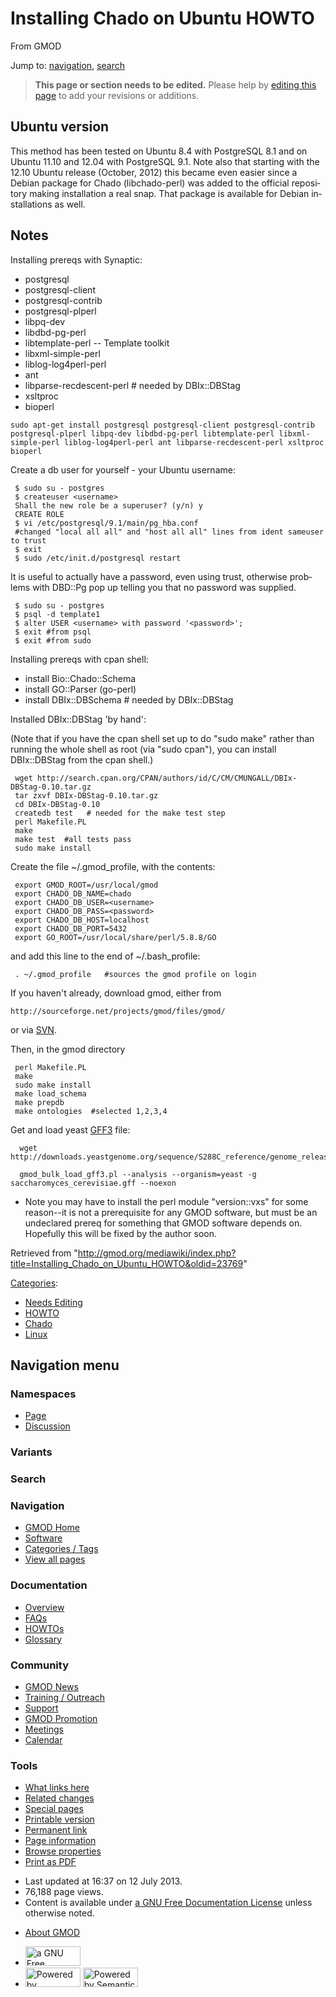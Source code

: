 <div id="mw-page-base" class="noprint">

</div>

<div id="mw-head-base" class="noprint">

</div>

<div id="content" class="mw-body" role="main">

<span id="top"></span>

<div id="mw-js-message" style="display:none;">

</div>



# <span dir="auto">Installing Chado on Ubuntu HOWTO</span>

<div id="bodyContent">

<div id="siteSub">

From GMOD

</div>

<div id="contentSub">

</div>

<div id="jump-to-nav" class="mw-jump">

Jump to: [navigation](#mw-navigation), [search](#p-search)

</div>

<div id="mw-content-text" class="mw-content-ltr" lang="en" dir="ltr">

> **This page or section needs to be edited.**
> <span class="small">Please help by <span class="plainlinks"><a
> href="http://gmod.org/mediawiki/index.php?title=Installing_Chado_on_Ubuntu_HOWTO&amp;action=edit"
> class="external text" rel="nofollow">editing this page</a></span> to
> add your revisions or additions.</span>

## <span id="Ubuntu_version" class="mw-headline">Ubuntu version</span>

This method has been tested on Ubuntu 8.4 with PostgreSQL 8.1 and on
Ubuntu 11.10 and 12.04 with PostgreSQL 9.1. Note also that starting with
the 12.10 Ubuntu release (October, 2012) this became even easier since a
Debian package for Chado (libchado-perl) was added to the official
repository making installation a real snap. That package is available
for Debian installations as well.

## <span id="Notes" class="mw-headline">Notes</span>

Installing prereqs with Synaptic:

- postgresql
- postgresql-client
- postgresql-contrib
- postgresql-plperl
- libpq-dev
- libdbd-pg-perl
- libtemplate-perl -- Template toolkit
- libxml-simple-perl
- liblog-log4perl-perl
- ant
- libparse-recdescent-perl \# needed by DBIx::DBStag
- xsltproc
- bioperl

<!-- -->

    sudo apt-get install postgresql postgresql-client postgresql-contrib postgresql-plperl libpq-dev libdbd-pg-perl libtemplate-perl libxml-simple-perl liblog-log4perl-perl ant libparse-recdescent-perl xsltproc bioperl

Create a db user for yourself - your Ubuntu username:

     $ sudo su - postgres
     $ createuser <username>
     Shall the new role be a superuser? (y/n) y
     CREATE ROLE
     $ vi /etc/postgresql/9.1/main/pg_hba.conf
     #changed "local all all" and "host all all" lines from ident sameuser to trust
     $ exit
     $ sudo /etc/init.d/postgresql restart

It is useful to actually have a password, even using trust, otherwise
problems with DBD::Pg pop up telling you that no password was supplied.

     $ sudo su - postgres
     $ psql -d template1
     $ alter USER <username> with password '<password>';
     $ exit #from psql
     $ exit #from sudo

Installing prereqs with cpan shell:

- install Bio::Chado::Schema
- install GO::Parser (go-perl)
- install DBIx::DBSchema \# needed by DBIx::DBStag

  

Installed DBIx::DBStag 'by hand':

(Note that if you have the cpan shell set up to do "sudo make" rather
than running the whole shell as root (via "sudo cpan"), you can install
DBIx::DBStag from the cpan shell.)

     wget http://search.cpan.org/CPAN/authors/id/C/CM/CMUNGALL/DBIx-DBStag-0.10.tar.gz
     tar zxvf DBIx-DBStag-0.10.tar.gz
     cd DBIx-DBStag-0.10
     createdb test   # needed for the make test step
     perl Makefile.PL
     make
     make test  #all tests pass
     sudo make install

  
Create the file ~/.gmod_profile, with the contents:

     export GMOD_ROOT=/usr/local/gmod
     export CHADO_DB_NAME=chado
     export CHADO_DB_USER=<username>
     export CHADO_DB_PASS=<password>
     export CHADO_DB_HOST=localhost
     export CHADO_DB_PORT=5432
     export GO_ROOT=/usr/local/share/perl/5.8.8/GO

and add this line to the end of ~/.bash_profile:

     . ~/.gmod_profile   #sources the gmod profile on login

If you haven't already, download gmod, either from

    http://sourceforge.net/projects/gmod/files/gmod/

or via <a href="SVN" class="mw-redirect" title="SVN">SVN</a>.

Then, in the gmod directory

     perl Makefile.PL
     make
     sudo make install
     make load_schema
     make prepdb
     make ontologies  #selected 1,2,3,4

Get and load yeast [GFF3](GFF3 "GFF3") file:

      wget http://downloads.yeastgenome.org/sequence/S288C_reference/genome_releases/S288C_reference_genome_Current_Release.tgz

      gmod_bulk_load_gff3.pl --analysis --organism=yeast -g saccharomyces_cerevisiae.gff --noexon

- Note you may have to install the perl module "version::vxs" for some
  reason--it is not a prerequisite for any GMOD software, but must be an
  undeclared prereq for something that GMOD software depends on.
  Hopefully this will be fixed by the author soon.

</div>

<div class="printfooter">

Retrieved from
"<http://gmod.org/mediawiki/index.php?title=Installing_Chado_on_Ubuntu_HOWTO&oldid=23769>"

</div>

<div id="catlinks" class="catlinks">

<div id="mw-normal-catlinks" class="mw-normal-catlinks">

[Categories](Special:Categories "Special:Categories"):

- [Needs Editing](Category:Needs_Editing "Category:Needs Editing")
- [HOWTO](Category:HOWTO "Category:HOWTO")
- [Chado](Category:Chado "Category:Chado")
- [Linux](Category:Linux "Category:Linux")

</div>

</div>

<div class="visualClear">

</div>

</div>

</div>

<div id="mw-navigation">

## Navigation menu

<div id="mw-head">



<div id="left-navigation">

<div id="p-namespaces" class="vectorTabs" role="navigation"
aria-labelledby="p-namespaces-label">

### Namespaces

- <span id="ca-nstab-main"><a href="Installing_Chado_on_Ubuntu_HOWTO" accesskey="c"
  title="View the content page [c]">Page</a></span>
- <span id="ca-talk"><a
  href="http://gmod.org/mediawiki/index.php?title=Talk:Installing_Chado_on_Ubuntu_HOWTO&amp;action=edit&amp;redlink=1"
  accesskey="t"
  title="Discussion about the content page [t]">Discussion</a></span>

</div>

<div id="p-variants" class="vectorMenu emptyPortlet" role="navigation"
aria-labelledby="p-variants-label">

### 

### Variants[](#)

<div class="menu">

</div>

</div>

</div>

<div id="right-navigation">





</div>

<div id="p-search" role="search">

### Search

<div id="simpleSearch">

</div>

</div>

</div>

</div>

<div id="mw-panel">

<div id="p-logo" role="banner">

<a href="Main_Page"
style="background-image: url(../images/GMOD-cogs.png);"
title="Visit the main page"></a>

</div>

<div id="p-Navigation" class="portal" role="navigation"
aria-labelledby="p-Navigation-label">

### Navigation

<div class="body">

- <span id="n-GMOD-Home">[GMOD Home](Main_Page)</span>
- <span id="n-Software">[Software](GMOD_Components)</span>
- <span id="n-Categories-.2F-Tags">[Categories /
  Tags](Categories)</span>
- <span id="n-View-all-pages">[View all pages](Special:AllPages)</span>

</div>

</div>

<div id="p-Documentation" class="portal" role="navigation"
aria-labelledby="p-Documentation-label">

### Documentation

<div class="body">

- <span id="n-Overview">[Overview](Overview)</span>
- <span id="n-FAQs">[FAQs](Category:FAQ)</span>
- <span id="n-HOWTOs">[HOWTOs](Category:HOWTO)</span>
- <span id="n-Glossary">[Glossary](Glossary)</span>

</div>

</div>

<div id="p-Community" class="portal" role="navigation"
aria-labelledby="p-Community-label">

### Community

<div class="body">

- <span id="n-GMOD-News">[GMOD News](GMOD_News)</span>
- <span id="n-Training-.2F-Outreach">[Training /
  Outreach](Training_and_Outreach)</span>
- <span id="n-Support">[Support](Support)</span>
- <span id="n-GMOD-Promotion">[GMOD Promotion](GMOD_Promotion)</span>
- <span id="n-Meetings">[Meetings](Meetings)</span>
- <span id="n-Calendar">[Calendar](Calendar)</span>

</div>

</div>

<div id="p-tb" class="portal" role="navigation"
aria-labelledby="p-tb-label">

### Tools

<div class="body">

- <span id="t-whatlinkshere"><a href="Special:WhatLinksHere/Installing_Chado_on_Ubuntu_HOWTO"
  accesskey="j" title="A list of all wiki pages that link here [j]">What
  links here</a></span>
- <span id="t-recentchangeslinked"><a href="Special:RecentChangesLinked/Installing_Chado_on_Ubuntu_HOWTO"
  accesskey="k"
  title="Recent changes in pages linked from this page [k]">Related
  changes</a></span>
- <span id="t-specialpages"><a href="Special:SpecialPages" accesskey="q"
  title="A list of all special pages [q]">Special pages</a></span>
- <span id="t-print"><a
  href="http://gmod.org/mediawiki/index.php?title=Installing_Chado_on_Ubuntu_HOWTO&amp;printable=yes"
  rel="alternate" accesskey="p"
  title="Printable version of this page [p]">Printable version</a></span>
- <span id="t-permalink">[Permanent
  link](http://gmod.org/mediawiki/index.php?title=Installing_Chado_on_Ubuntu_HOWTO&oldid=23769 "Permanent link to this revision of the page")</span>
- <span id="t-info">[Page
  information](http://gmod.org/mediawiki/index.php?title=Installing_Chado_on_Ubuntu_HOWTO&action=info)</span>
- <span id="t-smwbrowselink"><a href="Special:Browse/Installing_Chado_on_Ubuntu_HOWTO"
  rel="smw-browse">Browse properties</a></span>
- <span id="t-pdf">[Print as
  PDF](http://gmod.org/mediawiki/index.php?title=Special:PdfPrint&page=Installing_Chado_on_Ubuntu_HOWTO)</span>

</div>

</div>

</div>

</div>

<div id="footer" role="contentinfo">

- <span id="footer-info-lastmod">Last updated at 16:37 on 12 July
  2013.</span>
- <span id="footer-info-viewcount">76,188 page views.</span>
- <span id="footer-info-copyright">Content is available under
  <a href="http://www.gnu.org/licenses/fdl-1.3.html" class="external"
  rel="nofollow">a GNU Free Documentation License</a> unless otherwise
  noted.</span>

<!-- -->

- <span id="footer-places-about">[About
  GMOD](GMOD:About "GMOD:About")</span>

<!-- -->

- <span id="footer-copyrightico">[<img src="http://www.gnu.org/graphics/gfdl-logo-small.png" width="88"
  height="31" alt="a GNU Free Documentation License" />](http://www.gnu.org/licenses/fdl-1.3.html)</span>
- <span id="footer-poweredbyico">[<img
  src="../mediawiki/skins/common/images/poweredby_mediawiki_88x31.png"
  width="88" height="31" alt="Powered by MediaWiki" />](http://www.mediawiki.org/)
  [<img
  src="../mediawiki/extensions/SemanticMediaWiki/resources/images/smw_button.png"
  width="88" height="31" alt="Powered by Semantic MediaWiki" />](https://www.semantic-mediawiki.org/wiki/Semantic_MediaWiki)</span>

<div style="clear:both">

</div>

</div>
